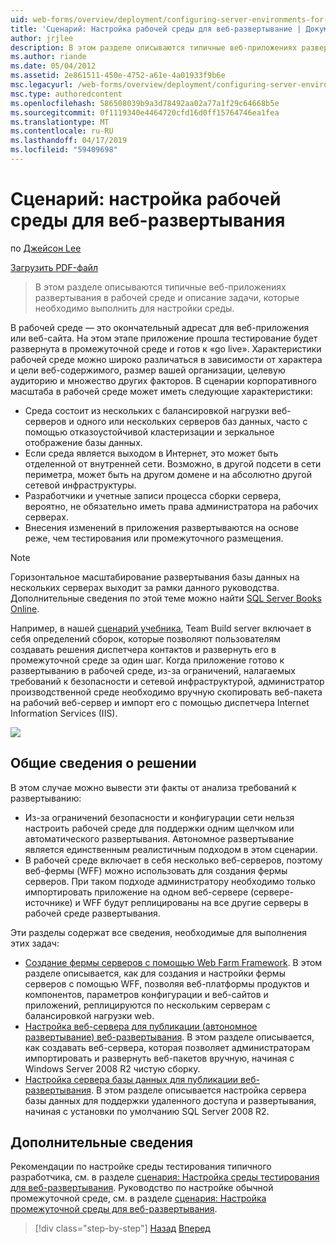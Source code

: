```yaml
---
uid: web-forms/overview/deployment/configuring-server-environments-for-web-deployment/scenario-configuring-a-production-environment-for-web-deployment
title: 'Сценарий: Настройка рабочей среды для веб-развертывание | Документация Майкрософт'
author: jrjlee
description: В этом разделе описываются типичные веб-приложениях развертывания в рабочей среде и описание задачи, которые вам потребуется выполнить действия, чтобы настроить аналогичное...
ms.author: riande
ms.date: 05/04/2012
ms.assetid: 2e861511-450e-4752-a61e-4a01933f9b6e
msc.legacyurl: /web-forms/overview/deployment/configuring-server-environments-for-web-deployment/scenario-configuring-a-production-environment-for-web-deployment
msc.type: authoredcontent
ms.openlocfilehash: 586508039b9a3d78492aa02a77a1f29c64668b5e
ms.sourcegitcommit: 0f1119340e4464720cfd16d0ff15764746ea1fea
ms.translationtype: MT
ms.contentlocale: ru-RU
ms.lasthandoff: 04/17/2019
ms.locfileid: "59409698"
---
```

# <a name="scenario-configuring-a-production-environment-for-web-deployment"></a>Сценарий: настройка рабочей среды для веб-развертывания

по [Джейсон Lee](https://github.com/jrjlee)

[Загрузить PDF-файл](https://msdnshared.blob.core.windows.net/media/MSDNBlogsFS/prod.evol.blogs.msdn.com/CommunityServer.Blogs.Components.WeblogFiles/00/00/00/63/56/8130.DeployingWebAppsInEnterpriseScenarios.pdf)

> В этом разделе описываются типичные веб-приложениях развертывания в рабочей среде и описание задачи, которые необходимо выполнить для настройки среды.


В рабочей среде — это окончательный адресат для веб-приложения или веб-сайта. На этом этапе приложение прошла тестирование будет развернута в промежуточной среде и готов к «go live». Характеристики рабочей среде можно широко различаться в зависимости от характера и цели веб-содержимого, размер вашей организации, целевую аудиторию и множество других факторов. В сценарии корпоративного масштаба в рабочей среде может иметь следующие характеристики:

- Среда состоит из нескольких с балансировкой нагрузки веб-серверов и одного или нескольких серверов баз данных, часто с помощью отказоустойчивой кластеризации и зеркальное отображение базы данных.
- Если среда является выходом в Интернет, это может быть отделенной от внутренней сети. Возможно, в другой подсети в сети периметра, может быть на другом домене и на абсолютно другой сетевой инфраструктуры.
- Разработчики и учетные записи процесса сборки сервера, вероятно, не обязательно иметь права администратора на рабочих серверах.
- Внесения изменений в приложения развертываются на основе реже, чем тестирования или промежуточного размещения.

> [!NOTE]
> Горизонтальное масштабирование развертывания базы данных на нескольких серверах выходит за рамки данного руководства. Дополнительные сведения по этой теме можно найти [SQL Server Books Online](https://technet.microsoft.com/library/ms130214.aspx).


Например, в нашей [сценарий учебника](../deploying-web-applications-in-enterprise-scenarios/enterprise-web-deployment-scenario-overview.md), Team Build server включает в себя определений сборок, которые позволяют пользователям создавать решения диспетчера контактов и развернуть его в промежуточной среде за один шаг. Когда приложение готово к развертыванию в рабочей среде, из-за ограничений, налагаемых требований к безопасности и сетевой инфраструктурой, администратор производственной среде необходимо вручную скопировать веб-пакета на рабочий веб-сервер и импорт его с помощью диспетчера Internet Information Services (IIS).

![](scenario-configuring-a-production-environment-for-web-deployment/_static/image1.png)

## <a name="solution-overview"></a>Общие сведения о решении

В этом случае можно вывести эти факты от анализа требований к развертыванию:

- Из-за ограничений безопасности и конфигурации сети нельзя настроить рабочей среде для поддержки одним щелчком или автоматического развертывания. Автономное развертывание является единственным реалистичным подходом в этом сценарии.
- В рабочей среде включает в себя несколько веб-серверов, поэтому веб-фермы (WFF) можно использовать для создания фермы серверов. При таком подходе администратору необходимо только импортировать приложение на одном веб-сервере (сервере-источнике) и WFF будут реплицированы на все другие серверы в рабочей среде развертывания.

Эти разделы содержат все сведения, необходимые для выполнения этих задач:

- [Создание фермы серверов с помощью Web Farm Framework](configuring-a-database-server-for-web-deploy-publishing.md). В этом разделе описывается, как для создания и настройки фермы серверов с помощью WFF, позволяя веб-платформы продуктов и компонентов, параметров конфигурации и веб-сайтов и приложений, реплицируются по нескольким серверам с балансировкой нагрузки web.
- [Настройка веб-сервера для публикации (автономное развертывание) веб-развертывания](configuring-a-web-server-for-web-deploy-publishing-offline-deployment.md). В этом разделе описывается, как создавать веб-сервера, которая позволяет администраторам импортировать и развернуть веб-пакетов вручную, начиная с Windows Server 2008 R2 чистую сборку.
- [Настройка сервера базы данных для публикации веб-развертывания](configuring-a-database-server-for-web-deploy-publishing.md). В этом разделе описывается настройка сервера базы данных для поддержки удаленного доступа и развертывания, начиная с установки по умолчанию SQL Server 2008 R2.

## <a name="further-reading"></a>Дополнительные сведения

Рекомендации по настройке среды тестирования типичного разработчика, см. в разделе [сценария: Настройка среды тестирования для веб-развертывания](scenario-configuring-a-test-environment-for-web-deployment.md). Руководство по настройке обычной промежуточной среде, см. в разделе [сценария: Настройка промежуточной среды для веб-развертывания](scenario-configuring-a-staging-environment-for-web-deployment.md).

> [!div class="step-by-step"]
> [Назад](scenario-configuring-a-staging-environment-for-web-deployment.md)
> [Вперед](configuring-a-web-server-for-web-deploy-publishing-remote-agent.md)
